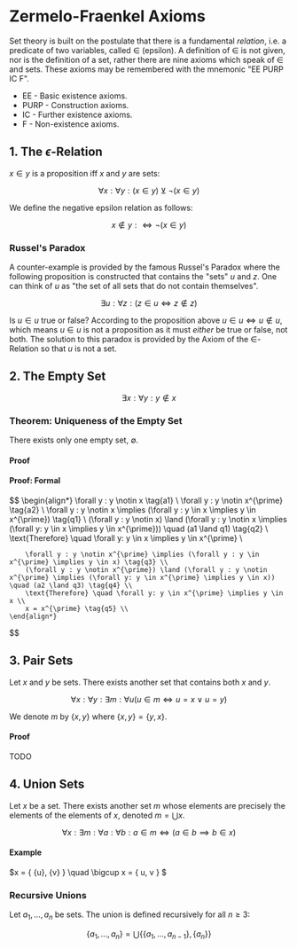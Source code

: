 # Zermelo-Fraenkel Axioms

Set theory is built on the postulate that there is a fundamental _relation_, i.e. a predicate of two variables, called $\in$ (epsilon). A definition of $\in$ is not given, nor is the definition of a set, rather there are nine axioms which speak of $\in$ and sets. These axioms may be remembered with the mnemonic "EE PURP IC F".

* EE - Basic existence axioms.
* PURP - Construction axioms.
* IC - Further existence axioms.
* F - Non-existence axioms.

## 1. The $\epsilon$-Relation
$x \in y$ is a proposition iff $x$ and $y$ are sets:

$$
    \forall x : \forall y : (x \in y) \veebar \neg (x \in y)
$$

We define the negative epsilon relation as follows:

$$
    x \notin y : \iff \neg (x \in y)
$$

### Russel's Paradox
A counter-example is provided by the famous Russel's Paradox where the following proposition is constructed that contains the "sets" $u$ and $z$. One can think of $u$ as "the set of all sets that do not contain themselves".

$$
    \exists u : \forall z  : (z \in u \iff z \notin z )
$$

Is $u \in u$ true or false? According to the proposition above $u \in u \iff u \notin u$, which means $u \in u$ is not a proposition as it must _either_ be true or false, not both. The solution to this paradox is provided by the Axiom of the $\in$-Relation so that $u$ is not a set.

## 2. The Empty Set

$$
    \exists x : \forall y : y \notin x
$$

### Theorem: Uniqueness of the Empty Set

There exists only one empty set, $\emptyset$.

#### Proof


#### Proof: Formal

$$
    \begin{align*}
        \forall y : y \notin x \tag{a1} \\
        \forall y : y \notin x^{\prime} \tag{a2} \\
        \forall y : y \notin x \implies (\forall y : y \in x \implies y \in x^{\prime}) \tag{q1} \\
        (\forall y : y \notin x) \land (\forall y : y \notin x \implies (\forall y: y \in x \implies y \in x^{\prime})) \quad (a1 \land q1) \tag{q2} \\
        \text{Therefore} \quad \forall y: y \in x \implies y \in x^{\prime} \\

        \forall y : y \notin x^{\prime} \implies (\forall y : y \in x^{\prime} \implies y \in x) \tag{q3} \\
        (\forall y : y \notin x^{\prime}) \land (\forall y : y \notin x^{\prime} \implies (\forall y: y \in x^{\prime} \implies y \in x)) \quad (a2 \land q3) \tag{q4} \\
        \text{Therefore} \quad \forall y: y \in x^{\prime} \implies y \in x \\
        x = x^{\prime} \tag{q5} \\
    \end{align*}
$$

## 3. Pair Sets
Let $x$ and $y$ be sets. There exists another set that contains both $x$ and $y$.

$$
    \forall x : \forall y : \exists m : \forall u (u \in m \iff u = x \ \lor \ u = y )
$$

We denote $m$ by $\{x, y\}$ where $\{x, y\} = \{y, x\}$.

#### Proof

TODO

## 4. Union Sets
Let $x$ be a set. There exists another set $m$ whose elements are precisely the elements of the elements of $x$, denoted $m = \bigcup x$.

$$
    \forall x : \exists m : \forall a : \forall b : a \in m \iff (a \in b \implies b \in x)
$$

#### Example
$x = \{ \{u\}, \{v\} \} \quad \bigcup x = \{ u, v \} $

### Recursive Unions

Let $a_1, \dots, a_n$ be sets. The union is defined recursively for all $n \ge 3$:

$$
    \{a_1, \dots , a_n \} = \bigcup \{ \{ a_1, \dots, a_{n-1} \}, \{ a_n \} \}
$$
